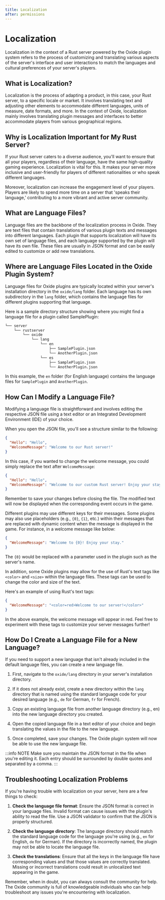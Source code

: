 ```yaml
---
title: Localization
after: permissions
---
```


# Localization

Localization in the context of a Rust server powered by the Oxide plugin system refers to the process of customizing and translating various aspects of the server's interface and user interactions to match the languages and cultural preferences of your server's players.

## What is Localization?
Localization is the process of adapting a product, in this case, your Rust server, to a specific locale or market. It involves translating text and adjusting other elements to accommodate different languages, units of measure, date formats, and more. In the context of Oxide, localization mainly involves translating plugin messages and interfaces to better accommodate players from various geographical regions.

## Why is Localization Important for My Rust Server?
If your Rust server caters to a diverse audience, you'll want to ensure that all your players, regardless of their language, have the same high-quality gaming experience. Localization is vital for this. It makes your server more inclusive and user-friendly for players of different nationalities or who speak different languages.

Moreover, localization can increase the engagement level of your players. Players are likely to spend more time on a server that 'speaks their language,' contributing to a more vibrant and active server community.

## What are Language Files?
Language files are the backbone of the localization process in Oxide. They are text files that contain translations of various plugin texts and messages into different languages. Each plugin that supports localization will have its own set of language files, and each language supported by the plugin will have its own file. These files are usually in JSON format and can be easily edited to customize or add new translations.

## Where are Language Files Located in the Oxide Plugin System?
Language files for Oxide plugins are typically located within your server's installation directory in the `oxide/lang` folder. Each language has its own subdirectory in the `lang` folder, which contains the language files for different plugins supporting that language.

Here is a sample directory structure showing where you might find a language file for a plugin called SamplePlugin:
```txt
└── server
    └── rustserver
        └── oxide
            └── lang
                └── en
                    ├── SamplePlugin.json
                    └── AnotherPlugin.json
                └── es
                    ├── SamplePlugin.json
                    └── AnotherPlugin.json
```
In this example, the `en` folder (for English language) contains the language files for `SamplePlugin` and `AnotherPlugin`.

## How Can I Modify a Language File?
Modifying a language file is straightforward and involves editing the respective JSON file using a text editor or an Integrated Development Environment (IDE) of your choice.

When you open the JSON file, you'll see a structure similar to the following:
```json
{
  "Hello": "Hello",
  "WelcomeMessage": "Welcome to our Rust server!"
}
```
In this case, if you wanted to change the welcome message, you could simply replace the text after `WelcomeMessage`:
```json
{
  "Hello": "Hello",
  "WelcomeMessage": "Welcome to our custom Rust server! Enjoy your stay."
}
```
Remember to save your changes before closing the file. The modified text will now be displayed when the corresponding event occurs in the game.

Different plugins may use different keys for their messages. Some plugins may also use placeholders (e.g., `{0}`, `{1}`, etc.) within their messages that are replaced with dynamic content when the message is displayed in the game. For instance, in a welcome message like below:

```json
{
  "WelcomeMessage": "Welcome to {0}! Enjoy your stay."
}
```
The `{0}` would be replaced with a parameter used in the plugin such as the server's name.

In addition, some Oxide plugins may allow for the use of Rust's text tags like `<color>` and `<size>` within the language files. These tags can be used to change the color and size of the text.

Here's an example of using Rust's text tags:
```json
{
  "WelcomeMessage": "<color=red>Welcome to our server!</color>"
}
```
In the above example, the welcome message will appear in red. Feel free to experiment with these tags to customize your server messages further!


## How Do I Create a Language File for a New Language?
If you need to support a new language that isn't already included in the default language files, you can create a new language file.

1. First, navigate to the `oxide/lang` directory in your server's installation directory.

2. If it does not already exist, create a new directory within the `lang` directory that is named using the standard language code for your desired language (e.g., `de` for German, `fr` for French).

3. Copy an existing language file from another language directory (e.g., en) into the new language directory you created.

4. Open the copied language file in a text editor of your choice and begin translating the values in the file to the new language.

5. Once completed, save your changes. The Oxide plugin system will now be able to use the new language file.

:::info NOTE
Make sure you maintain the JSON format in the file when you're editing it. Each entry should be surrounded by double quotes and separated by a comma.
:::

## Troubleshooting Localization Problems
If you're having trouble with localization on your server, here are a few things to check:

1. **Check the language file format**: Ensure the JSON format is correct in your language files. Invalid format can cause issues with the plugin's ability to read the file. Use a JSON validator to confirm that the JSON is properly structured.

2. **Check the language directory**: The language directory should match the standard language code for the language you're using (e.g., `en` for English, `de` for German). If the directory is incorrectly named, the plugin may not be able to locate the language file.

3. **Check the translations**: Ensure that all the keys in the language file have corresponding values and that those values are correctly translated. Missing or incorrect translations could result in unlocalized text appearing in the game.

Remember, when in doubt, you can always consult the community for help. The Oxide community is full of knowledgeable individuals who can help troubleshoot any issues you're encountering with localization.